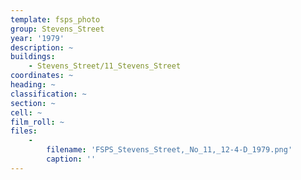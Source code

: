 ```yaml
---
template: fsps_photo
group: Stevens_Street
year: '1979'
description: ~
buildings:
    - Stevens_Street/11_Stevens_Street
coordinates: ~
heading: ~
classification: ~
section: ~
cell: ~
film_roll: ~
files:
    -
        filename: 'FSPS_Stevens_Street,_No_11,_12-4-D_1979.png'
        caption: ''
---
```


